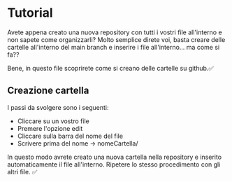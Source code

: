 # Tutorial
Avete appena creato una nuova repository con tutti i vostri file all'interno e non sapete come organizzarli?
Molto semplice direte voi, basta creare delle cartelle all'interno del main branch e inserire i file all'interno... ma come si fa??

Bene, in questo file scoprirete come si creano delle cartelle su github.✅

## Creazione cartella
I passi da svolgere sono i seguenti:
- Cliccare su un vostro file
- Premere l'opzione edit
- Cliccare sulla barra del nome del file
- Scrivere prima del nome -> nomeCartella/

In questo modo avrete creato una nuova cartella nella repository e inserito automaticamente il file all'interno.
Ripetere lo stesso procedimento con gli altri file. ✅
